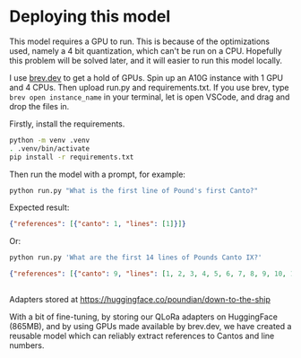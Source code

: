 # Deploying this model

This model requires a GPU to run. This is because of the optimizations used, namely a 4 bit quantization, which can't be run on a CPU. Hopefully this problem will be solved later, and it will easier to run this model locally.

I use [brev.dev](https://brev.dev) to get a hold of GPUs. Spin up an A10G instance with 1 GPU and 4 CPUs. Then upload run.py and requirements.txt. If you use brev, type `brev open instance_name` in your terminal, let is open VSCode, and drag and drop the files in. 

Firstly, install the requirements.

```zsh
python -m venv .venv
. .venv/bin/activate
pip install -r requirements.txt
```

Then run the model with a prompt, for example:

```zsh
python run.py "What is the first line of Pound's first Canto?"
```

Expected result:

```json
{"references": [{"canto": 1, "lines": [1]}]}
```

Or:

```zsh
python run.py 'What are the first 14 lines of Pounds Canto IX?'
```

```json
{"references": [{"canto": 9, "lines": [1, 2, 3, 4, 5, 6, 7, 8, 9, 10, 11, 12, 13, 14]}]}
```

## 

Adapters stored at https://huggingface.co/poundian/down-to-the-ship

With a bit of fine-tuning, by storing our QLoRa adapters on HuggingFace (865MB), and by using GPUs made available by brev.dev, we have created a reusable model which can reliably extract references to Cantos and line numbers.
